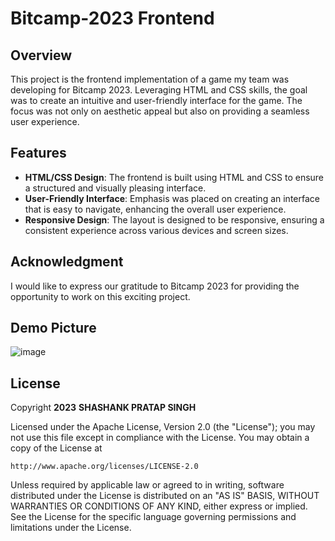 # Bitcamp-2023 Frontend

## Overview
This project is the frontend implementation of a game my team was developing for Bitcamp 2023. Leveraging HTML and CSS skills, the goal was to create an intuitive and user-friendly interface for the game. The focus was not only on aesthetic appeal but also on providing a seamless user experience.

## Features
- **HTML/CSS Design**: The frontend is built using HTML and CSS to ensure a structured and visually pleasing interface.
- **User-Friendly Interface**: Emphasis was placed on creating an interface that is easy to navigate, enhancing the overall user experience.
- **Responsive Design**: The layout is designed to be responsive, ensuring a consistent experience across various devices and screen sizes.

## Acknowledgment
I would like to express our gratitude to Bitcamp 2023 for providing the opportunity to work on this exciting project. 

## Demo Picture
![image](https://github.com/shashanksp04/BitCamp-2023---FRONTEND/assets/87560114/5f0cc5f8-9edf-400c-87b4-7dda1fdfc804)

## License

Copyright **2023** **SHASHANK PRATAP SINGH**

Licensed under the Apache License, Version 2.0 (the "License");
you may not use this file except in compliance with the License.
You may obtain a copy of the License at

    http://www.apache.org/licenses/LICENSE-2.0

Unless required by applicable law or agreed to in writing, software
distributed under the License is distributed on an "AS IS" BASIS,
WITHOUT WARRANTIES OR CONDITIONS OF ANY KIND, either express or implied.
See the License for the specific language governing permissions and
limitations under the License.


